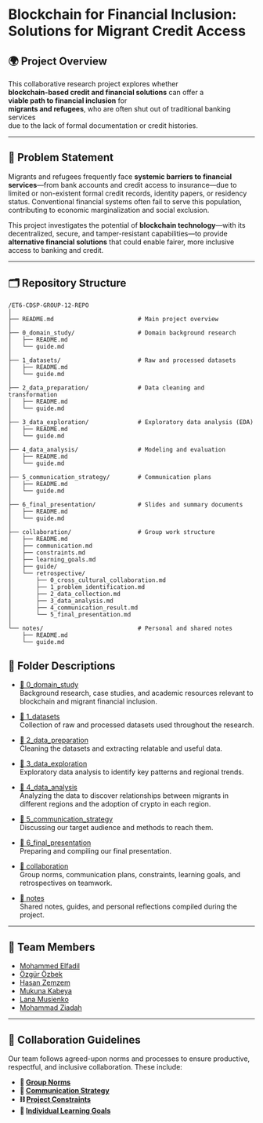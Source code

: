 # Blockchain for Financial Inclusion: Solutions for Migrant Credit Access

## 🌍 Project Overview

This collaborative research project explores whether  
**blockchain-based credit and financial solutions** can offer a  
**viable path to financial inclusion** for  
**migrants and refugees**, who are often shut out of traditional banking services  
due to the lack of formal documentation or credit histories.

---

## 🧩 Problem Statement

Migrants and refugees frequently face **systemic barriers to financial
services**—from bank accounts and credit access to insurance—due to limited or
non-existent formal credit records, identity papers, or residency status. Conventional
financial systems often fail to serve this population, contributing to economic
marginalization and social exclusion.

This project investigates the potential of **blockchain technology**—with its
decentralized, secure, and tamper-resistant capabilities—to provide **alternative financial solutions** that could enable fairer, more inclusive access to banking and credit.

---

## 🗂️ Repository Structure

```plaintext
/ET6-CDSP-GROUP-12-REPO
│
├── README.md                        # Main project overview
│
├── 0_domain_study/                  # Domain background research
│   ├── README.md
│   └── guide.md
│
├── 1_datasets/                      # Raw and processed datasets
│   ├── README.md
│   └── guide.md
│
├── 2_data_preparation/              # Data cleaning and transformation
│   ├── README.md
│   └── guide.md
│
├── 3_data_exploration/              # Exploratory data analysis (EDA)
│   ├── README.md
│   └── guide.md
│
├── 4_data_analysis/                 # Modeling and evaluation
│   ├── README.md
│   └── guide.md
│
├── 5_communication_strategy/        # Communication plans
│   ├── README.md
│   └── guide.md
│
├── 6_final_presentation/            # Slides and summary documents
│   ├── README.md
│   └── guide.md
│
├── collaboration/                   # Group work structure
│   ├── README.md
│   ├── communication.md
│   ├── constraints.md
│   ├── learning_goals.md
│   ├── guide/
│   └── retrospective/
│       ├── 0_cross_cultural_collaboration.md
│       ├── 1_problem_identification.md
│       ├── 2_data_collection.md
│       ├── 3_data_analysis.md
│       ├── 4_communication_result.md
│       └── 5_final_presentation.md
│
└── notes/                           # Personal and shared notes
    ├── README.md
    └── guide.md
```

## 📂 Folder Descriptions

- [📁 0_domain_study](https://github.com/MIT-Emerging-Talent/ET6-CDSP-group-12-repo/tree/main/0_domain_study)  
  Background research, case studies, and academic resources relevant to blockchain and migrant financial inclusion.

- [📁 1_datasets](https://github.com/MIT-Emerging-Talent/ET6-CDSP-group-12-repo/tree/main/1_datasets)  
  Collection of raw and processed datasets used throughout the research.

- [📁 2_data_preparation](https://github.com/MIT-Emerging-Talent/ET6-CDSP-group-12-repo/tree/main/2_data_preparation)  
  Cleaning the datasets and extracting relatable and useful data.

- [📁 3_data_exploration](https://github.com/MIT-Emerging-Talent/ET6-CDSP-group-12-repo/tree/main/3_data_exploration)  
  Exploratory data analysis to identify key patterns and regional trends.

- [📁 4_data_analysis](https://github.com/MIT-Emerging-Talent/ET6-CDSP-group-12-repo/tree/main/4_data_analysis)  
  Analyzing the data to discover relationships between migrants in different regions and the adoption of crypto in each region.

- [📁 5_communication_strategy](https://github.com/MIT-Emerging-Talent/ET6-CDSP-group-12-repo/tree/main/5_communication_strategy)  
  Discussing our target audience and methods to reach them.

- [📁 6_final_presentation](https://github.com/MIT-Emerging-Talent/ET6-CDSP-group-12-repo/tree/main/6_final_presentation)  
  Preparing and compiling our final presentation.

- [📁 collaboration](https://github.com/MIT-Emerging-Talent/ET6-CDSP-group-12-repo/tree/main/collaboration)  
  Group norms, communication plans, constraints, learning goals, and retrospectives on teamwork.

- [📁 notes](https://github.com/MIT-Emerging-Talent/ET6-CDSP-group-12-repo/tree/main/notes)  
  Shared notes, guides, and personal reflections compiled during the project.

---

## 👥 Team Members

- [Mohammed Elfadil](https://github.com/Moealfadil)
- [Özgür Özbek](https://github.com/ozgurozbekuk)
- [Hasan Zemzem](https://github.com/Hasan-Z)
- [Mukuna Kabeya](https://github.com/kerthnorth)
- [Lana Musienko](https://github.com/lanamusienko)
- [Mohammad Ziadah](https://github.com/mohamad-755)

---

## 🔧 Collaboration Guidelines

Our team follows agreed-upon norms and processes to ensure productive,
respectful, and inclusive collaboration. These include:

- **🧭 [Group Norms][norms]**  
- **💬 [Communication Strategy][communication]**  
- **⛓ [Project Constraints][constraints]**  
- **🎯 [Individual Learning Goals][goals]**

<!-- Reference-style links -->
[norms]: https://github.com/MIT-Emerging-Talent/ET6-CDSP-group-12-repo/blob/main/collaboration/README.md
[communication]: https://github.com/MIT-Emerging-Talent/ET6-CDSP-group-12-repo/blob/main/collaboration/communication.md
[constraints]: https://github.com/MIT-Emerging-Talent/ET6-CDSP-group-12-repo/blob/main/collaboration/constraints.md
[goals]: https://github.com/MIT-Emerging-Talent/ET6-CDSP-group-12-repo/blob/main/collaboration/learning_goals.md
